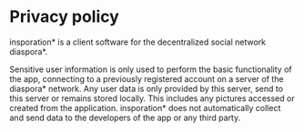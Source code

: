 # Privacy policy

insporation\* is a client software for the decentralized social network diaspora\*.

Sensitive user information is only used to perform the basic functionality of the app,
connecting to a previously registered account on a server of the diaspora\* network.
Any user data is only provided by this server, send to this server or remains stored locally.
This includes any pictures accessed or created from the application.
insporation\* does not automatically collect and send data to the developers of the app or any third party.
